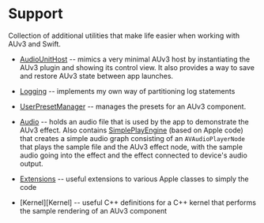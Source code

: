 # Support

Collection of additional utilities that make life easier when working with AUv3 and Swift.

- [AudioUnitHost](AudioUnitHost.swift) -- mimics a very minimal AUv3 host by instantiating the AUv3 plugin
  and showing its control view. It also provides a way to save and restore AUv3 state between app launches.

- [Logging](Logging.swift) -- implements my own way of partitioning log statements

- [UserPresetManager](UserPresetManager.swift) -- manages the presets for an AUv3 component.

- [Audio](Audio) -- holds an audio file that is used by the app to demonstrate the AUv3 effect. Also contains
  [SimplePlayEngine](Audio/SimplePlayEngine.swift) (based on Apple code) that creates a simple audio graph
  consisting of an `AVAudioPlayerNode` that plays the sample file and the AUv3 effect node, with the sample
  audio going into the effect and the effect connected to device's audio output.

- [Extensions](Extensions) -- useful extensions to various Apple classes to simply the code

- [Kernel][Kernel] -- useful C++ definitions for a C++ kernel that performs the sample rendering of an AUv3 component
